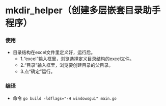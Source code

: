 # mkdir_helper（创建多层嵌套目录助手程序）

### 使用
* 目录结构在excel文件里定义好，运行后。
  * 1.“excel”输入框里，浏览选择定义目录结构的excel文件。
  * 2.“目录”输入框里，浏览要创建目录的父目录。
  * 3.点“确定”运行。

### 编译
* 命令
`
go build -ldflags="-H windowsgui" main.go
`
